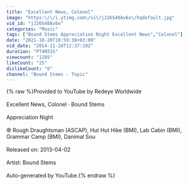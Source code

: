```yaml
---
title: "Excellent News, Colonel"
image: "https:\/\/i.ytimg.com\/vi\/jJ26S48Av6o\/hqdefault.jpg"
vid_id: "jJ26S48Av6o"
categories: "Music"
tags: ["Bound Stems Appreciation Night Excellent News","Colonel"]
date: "2021-10-20T18:59:38+03:00"
vid_date: "2014-11-28T12:37:19Z"
duration: "PT4M33S"
viewcount: "1105"
likeCount: "25"
dislikeCount: "6"
channel: "Bound Stems - Topic"
---
```

{% raw %}Provided to YouTube by Redeye Worldwide<br /><br />Excellent News, Colonel · Bound Stems<br /><br />Appreciation Night<br /><br />℗ Rough Draughtsman (ASCAP), Hut Hut Hike (BMI), Lab Cabin (BMI), Grammar Camp (BMI), Danimal Sou<br /><br />Released on: 2013-04-02<br /><br />Artist: Bound Stems<br /><br />Auto-generated by YouTube.{% endraw %}
